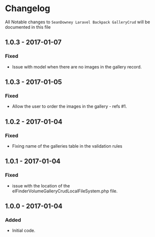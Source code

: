 # Changelog

All Notable changes to `SeanDowney Laravel Backpack GalleryCrud` will be documented in this file

## 1.0.3 - 2017-01-07

### Fixed
- Issue with model when there are no images in the gallery record.

## 1.0.3 - 2017-01-05

### Fixed
- Allow the user to order the images in the gallery - refs #1.

## 1.0.2 - 2017-01-04

### Fixed
- Fixing name of the galleries table in the validation rules

## 1.0.1 - 2017-01-04

### Fixed
- issue with the location of the elFinderVolumeGalleryCrudLocalFileSystem.php file.


## 1.0.0 - 2017-01-04

### Added
- Initial code.
